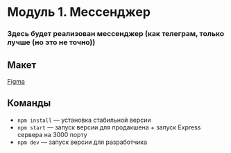 # Модуль 1. Мессенджер
### Здесь будет реализован мессенджер (как телеграм, только лучше (но это не точно))

## Макет
[Figma](https://www.figma.com/file/8hm7diuIHJkfqrOv0gBmw3/Messanger?node-id=0%3A1)

## Команды
* `npm install` — установка стабильной версии
* `npm start` — запуск версии для продакшена + запуск Express сервера на 3000 порту
* `npm dev` — запуск версии для разработчика